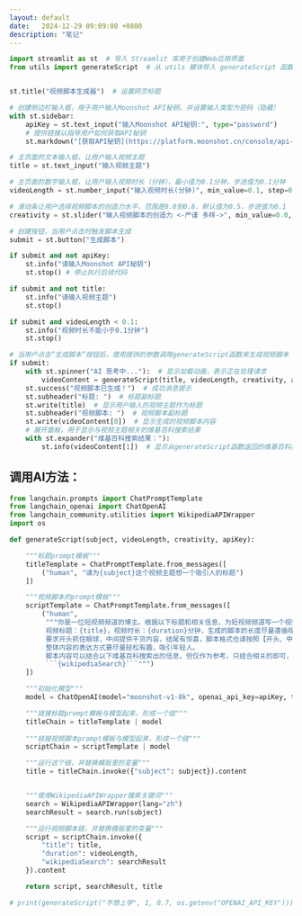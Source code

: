 ```yaml
---
layout: default
date:   2024-12-29 09:09:00 +0800
description: "笔记"
---
```


```python
import streamlit as st  # 导入 Streamlit 库用于创建Web应用界面
from utils import generateScript  # 从 utils 模块导入 generateScript 函数，用于生成视频脚本


st.title("视频脚本生成器")  # 设置网页标题

# 创建侧边栏输入框，用于用户输入Moonshot API秘钥，并设置输入类型为密码（隐藏）
with st.sidebar:
    apiKey = st.text_input("输入Moonshot API秘钥:", type="password")
    # 提供链接以指导用户如何获取API秘钥
    st.markdown("[获取API秘钥](https://platform.moonshot.cn/console/api-keys)")

# 主页面的文本输入框，让用户输入视频主题
title = st.text_input("输入视频主题")

# 主页面的数字输入框，让用户输入视频时长（分钟），最小值为0.1分钟，步进值为0.1分钟
videoLength = st.number_input("输入视频时长(分钟)", min_value=0.1, step=0.1)

# 滑动条让用户选择视频脚本的创造力水平，范围是0.0到0.8，默认值为0.5，步进值为0.1
creativity = st.slider("输入视频脚本的创造力 <-严谨 多样->", min_value=0.0, max_value=0.8, value=0.5,step=0.1)

# 创建按钮，当用户点击时触发脚本生成
submit = st.button("生成脚本")

if submit and not apiKey:
    st.info("请输入Moonshot API秘钥")
    st.stop() # 停止执行后续代码

if submit and not title:
    st.info("请输入视频主题")
    st.stop()

if submit and videoLength < 0.1:
    st.info("视频时长不能小于0.1分钟")
    st.stop()

# 当用户点击“生成脚本”按钮后，使用提供的参数调用generateScript函数来生成视频脚本
if submit:
    with st.spinner("AI 思考中..."):  # 显示加载动画，表示正在处理请求
        videoContent = generateScript(title, videoLength, creativity, apiKey)  # 调用函数并传递参数
    st.success("视频脚本已生成！")  # 成功消息提示
    st.subheader("标题: ")  # 标题副标题
    st.write(title)  # 显示用户输入的视频主题作为标题
    st.subheader("视频脚本: ")  # 视频脚本副标题
    st.write(videoContent[0])  # 显示生成的视频脚本内容
    # 展开面板，用于显示与视频主题相关的维基百科搜索结果
    with st.expander("维基百科搜索结果："):
        st.info(videoContent[1])  # 显示从generateScript函数返回的维基百科搜索结果
```

## 调用AI方法：

```python
from langchain.prompts import ChatPromptTemplate
from langchain_openai import ChatOpenAI
from langchain_community.utilities import WikipediaAPIWrapper
import os

def generateScript(subject, videoLength, creativity, apiKey):

    """标题prompt模板"""
    titleTemplate = ChatPromptTemplate.from_messages([
        ("human", "请为{subject}这个视频主题想一个吸引人的标题")
    ])

    """视频脚本的prompt模板"""
    scriptTemplate = ChatPromptTemplate.from_messages([
        ("human",
         """你是一位短视频频道的博主。根据以下标题和相关信息，为短视频频道写一个视频脚本。
         视频标题：{title}，视频时长：{duration}分钟，生成的脚本的长度尽量遵循视频时长的要求。
         要求开头抓住眼球，中间提供干货内容，结尾有惊喜，脚本格式也请按照【开头、中间，结尾】分隔。
         整体内容的表达方式要尽量轻松有趣，吸引年轻人。
         脚本内容可以结合以下维基百科搜索出的信息，但仅作为参考，只结合相关的即可，对不相关的进行忽略：
         ```{wikipediaSearch}```""")
    ])

    """初始化模型"""
    model = ChatOpenAI(model="moonshot-v1-8k", openai_api_key=apiKey, temperature=creativity, openai_api_base="https://api.moonshot.cn/v1")

    """链接标题prompt模板与模型起来，形成一个链"""
    titleChain = titleTemplate | model
    
    """链接视频脚本prompt模板与模型起来，形成一个链"""
    scriptChain = scriptTemplate | model

    """运行这个链，并替换模版里的变量"""
    title = titleChain.invoke({"subject": subject}).content


    """使用WikipediaAPIWrapper搜索关键词"""
    search = WikipediaAPIWrapper(lang="zh")
    searchResult = search.run(subject)

    """运行视频脚本链，并替换模版里的变量"""
    script = scriptChain.invoke({
        "title": title,
        "duration": videoLength,
        "wikipediaSearch": searchResult
    }).content

    return script, searchResult, title 

# print(generateScript("不想上学", 1, 0.7, os.getenv("OPENAI_API_KEY")))


```
